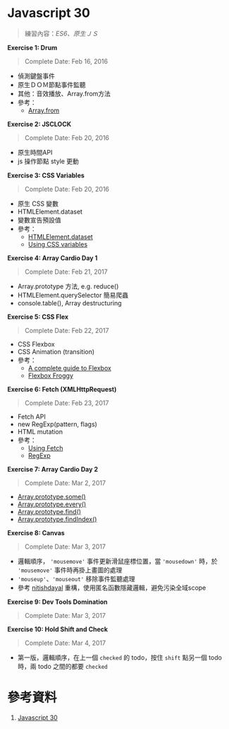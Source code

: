 # Javascript 30
> 練習內容：_ES6、原生ＪＳ_

**Exercise 1: Drum**

> Complete Date: Feb 16, 2016

+ 偵測鍵盤事件
+ 原生ＤＯＭ節點事件監聽
+ 其他：音效播放、Array.from方法
+ 參考：
    + [Array.from](http://wiki.jikexueyuan.com/project/es6/array.html)

**Exercise 2: JSCLOCK**

> Complete Date: Feb 20, 2016

+ 原生時間API
+ js 操作節點 style 更動

**Exercise 3: CSS Variables**

> Complete Date: Feb 20, 2016

+ 原生 CSS 變數
+ HTMLElement.dataset
+ 變數宣告預設值
+ 參考：
    + [HTMLElement.dataset](https://developer.mozilla.org/en-US/docs/Web/API/HTMLElement/dataset)
    + [Using CSS variables](https://developer.mozilla.org/en-US/docs/Web/CSS/Using_CSS_variables)

**Exercise 4: Array Cardio Day 1**

> Complete Date: Feb 21, 2017

+ Array.prototype 方法, e.g. reduce()
+ HTMLElement.querySelector 簡易爬蟲
+ console.table(), Array destructuring

**Exercise 5: CSS Flex**

> Complete Date: Feb 22, 2017

+ CSS Flexbox
+ CSS Animation (transition)
+ 參考：
  + [A complete guide to Flexbox](https://css-tricks.com/snippets/css/a-guide-to-flexbox/)
  + [Flexbox Froggy](http://flexboxfroggy.com/)

**Exercise 6: Fetch (XMLHttpRequest)**

> Complete Date: Feb 23, 2017

+ Fetch API
+ new RegExp(pattern, flags)
+ HTML mutation
+ 參考：
  + [Using Fetch](https://developer.mozilla.org/en-US/docs/Web/API/Fetch_API/Using_Fetch) 
  + [RegExp](https://developer.mozilla.org/en-US/docs/Web/JavaScript/Reference/Global_Objects/RegExp) 
  
**Exercise 7: Array Cardio Day 2**

> Complete Date: Mar 2, 2017

  + [Array.prototype.some()](https://developer.mozilla.org/en-US/docs/Web/JavaScript/Reference/Global_Objects/Array/some)
  + [Array.prototype.every()](https://developer.mozilla.org/en-US/docs/Web/JavaScript/Reference/Global_Objects/Array/every)
  + [Array.prototype.find()](https://developer.mozilla.org/en-US/docs/Web/JavaScript/Reference/Global_Objects/Array/find)
  + [Array.prototype.findIndex()](https://developer.mozilla.org/en-US/docs/Web/JavaScript/Reference/Global_Objects/Array/findIndex)

**Exercise 8: Canvas**

> Complete Date: Mar 3, 2017

+ 邏輯順序， `'mousemove'` 事件更新滑鼠座標位置，當 `'mousedown'` 時，於 `'mousemove'` 事件時再掛上畫圖的處理
+ `'mouseup'`、`'mouseout'` 移除事件監聽處理
+ 參考 [nitishdayal](https://github.com/nitishdayal/JavaScript30) 重構，使用匿名函數隱藏邏輯，避免污染全域scope

**Exercise 9: Dev Tools Domination**

> Complete Date: Mar 3, 2017

**Exercise 10: Hold Shift and Check**

> Complete Date: Mar 4, 2017

+ 第一版，邏輯順序，在上一個 `checked` 的 todo，按住 `shift` 點另一個 todo 時，兩 todo 之間的都要 `checked`

# 參考資料

1. [Javascript 30](https://javascript30.com/)

